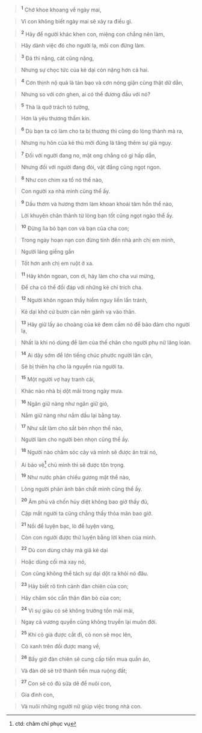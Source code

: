 
> <sup><b>1</b></sup> Chớ khoe khoang về ngày mai,
>


> Vì con không biết ngày mai sẽ xảy ra điều gì.
>


> <sup><b>2</b></sup> Hãy để người khác khen con, miệng con chẳng nên làm,
>


> Hãy dành việc đó cho người lạ, môi con đừng làm.
>


> <sup><b>3</b></sup> Đá thì nặng, cát cũng nặng,
>


> Nhưng sự chọc tức của kẻ dại còn nặng hơn cả hai.
>


> <sup><b>4</b></sup> Cơn thịnh nộ quả là tàn bạo và cơn nóng giận cũng thật dữ dằn,
>


> Nhưng so với cơn ghen, ai có thể đương đầu với nó?
>


> <sup><b>5</b></sup> Thà là quở trách tỏ tường,
>


> Hơn là yêu thương thầm kín.
>


> <sup><b>6</b></sup> Dù bạn ta có làm cho ta bị thương thì cũng do lòng thành mà ra,
>


> Nhưng nụ hôn của kẻ thù mới đúng là tăng thêm sự giả ngụy.
>


> <sup><b>7</b></sup> Đối với người đang no, mật ong chẳng có gì hấp dẫn,
>


> Nhưng đối với người đang đói, vật đắng cũng ngọt ngon.
>


> <sup><b>8</b></sup> Như con chim xa tổ nó thể nào,
>


> Con người xa nhà mình cũng thể ấy.
>


> <sup><b>9</b></sup> Dầu thơm và hương thơm làm khoan khoái tâm hồn thể nào,
>


> Lời khuyên chân thành từ lòng bạn tốt cũng ngọt ngào thể ấy.
>


> <sup><b>10</b></sup> Đừng lìa bỏ bạn con và bạn của cha con;
>


> Trong ngày hoạn nạn con đừng tính đến nhà anh chị em mình,
>


> Người láng giềng gần
>


> Tốt hơn anh chị em ruột ở xa.
>


> <sup><b>11</b></sup> Hãy khôn ngoan, con ơi, hãy làm cho cha vui mừng,
>


> Để cha có thể đối đáp với những kẻ chỉ trích cha.
>


> <sup><b>12</b></sup> Người khôn ngoan thấy hiểm nguy liền lẩn tránh,
>


> Kẻ dại khờ cứ bươn càn nên gánh vạ vào thân.
>


> <sup><b>13</b></sup> Hãy giữ lấy áo choàng của kẻ đem cầm nó để bảo đảm cho người lạ,
>


> Nhất là khi nó dùng để làm của thế chân cho người phụ nữ lăng loàn.
>


> <sup><b>14</b></sup> Ai dậy sớm để lớn tiếng chúc phước người lân cận,
>


> Sẽ bị thiên hạ cho là nguyền rủa người ta.
>


> <sup><b>15</b></sup> Một người vợ hay tranh cãi,
>


> Khác nào nhà bị dột mãi trong ngày mưa.
>


> <sup><b>16</b></sup> Ngăn giữ nàng như ngăn giữ gió,
>


> Nắm giữ nàng như nắm dầu lại bằng tay.
>


> <sup><b>17</b></sup> Như sắt làm cho sắt bén nhọn thể nào,
>


> Người làm cho người bén nhọn cũng thể ấy.
>


> <sup><b>18</b></sup> Người nào chăm sóc cây vả mình sẽ được ăn trái nó,
>


> Ai bảo vệ[^1] chủ mình thì sẽ được tôn trọng.
>


> <sup><b>19</b></sup> Như nước phản chiếu gương mặt thể nào,
>


> Lòng người phản ánh bản chất mình cũng thể ấy.
>


> <sup><b>20</b></sup> Âm phủ và chốn hủy diệt không bao giờ thấy đủ,
>


> Cặp mắt người ta cũng chẳng thấy thỏa mãn bao giờ.
>


> <sup><b>21</b></sup> Nồi để luyện bạc, lò để luyện vàng,
>


> Còn con người được thử luyện bằng lời khen của mình.
>


> <sup><b>22</b></sup> Dù con dùng chày mà giã kẻ dại
>


> Hoặc dùng cối mà xay nó,
>


> Con cũng không thể tách sự dại dột ra khỏi nó đâu.
>


> <sup><b>23</b></sup> Hãy biết rõ tình cảnh đàn chiên của con;
>


> Hãy chăm sóc cẩn thận đàn bò của con;
>


> <sup><b>24</b></sup> Vì sự giàu có sẽ không trường tồn mãi mãi,
>


> Ngay cả vương quyền cũng không truyền lại muôn đời.
>


> <sup><b>25</b></sup> Khi cỏ già được cắt đi, cỏ non sẽ mọc lên,
>


> Cỏ xanh trên đồi được mang về,
>


> <sup><b>26</b></sup> Bấy giờ đàn chiên sẽ cung cấp tiền mua quần áo,
>


> Và đàn dê sẽ trở thành tiền mua ruộng đất;
>


> <sup><b>27</b></sup> Con sẽ có đủ sữa dê để nuôi con,
>


> Gia đình con,
>


> Và nuôi những người nữ giúp việc trong nhà con.
>

[^1]: ctd: chăm chỉ phục vụ
